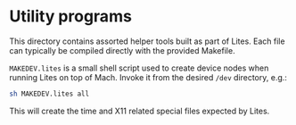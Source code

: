 # Utility programs

This directory contains assorted helper tools built as part of Lites. Each file
can typically be compiled directly with the provided Makefile.

`MAKEDEV.lites` is a small shell script used to create device nodes when running
Lites on top of Mach. Invoke it from the desired `/dev` directory, e.g.:

```sh
sh MAKEDEV.lites all
```

This will create the time and X11 related special files expected by Lites.
